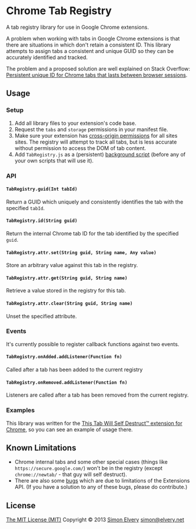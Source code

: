 Chrome Tab Registry
===================

A tab registry library for use in Google Chrome extensions.

A problem when working with tabs in Google Chrome extensions is that there are situations in which 
don't retain a consistent ID. This library attempts to assign tabs a consistent and unique GUID
so they can be accurately identified and tracked.

The problem and a proposed solution are well explained on Stack Overflow: [Persistent unique ID for Chrome tabs that lasts between browser sessions](http://stackoverflow.com/questions/11005258/persistent-unique-id-for-chrome-tabs-that-lasts-between-browser-sessions).

Usage
-----

### Setup
1. Add all library files to your extension's code base.
2. Request the `tabs` and `storage` permissions in your manifest file.
3. Make sure your extension has [cross-origin permissions](http://developer.chrome.com/extensions/content_scripts.html#pi) for all sites sites. The registry will attempt to track all tabs, but is less accurate without permission to access the DOM of tab content.
4. Add `TabRegistry.js` as a (persistent) [background script](http://developer.chrome.com/stable/extensions/background_pages.html) (before any of your own scripts that will use it).

### API

#### `TabRegistry.guid(Int tabId)`
Return a GUID which uniquely and consistently identifies the tab with the specified `tabId`.

#### `TabRegistry.id(String guid)`
Return the internal Chrome tab ID for the tab identified by the specified `guid`.

#### `TabRegistry.attr.set(String guid, String name, Any value)`
Store an arbitrary value against this tab in the registry. 

#### `TabRegistry.attr.get(String guid, String name)`
Retrieve a value stored in the registry for this tab.

#### `TabRegistry.attr.clear(String guid, String name)`
Unset the specified attribute.

### Events
It's currently possible to register callback functions against two events.

#### `TabRegistry.onAdded.addListener(Function fn)`
Called after a tab has been added to the current registry

#### `TabRegistry.onRemoved.addListener(Function fn)`
Listeners are called after a tab has been removed from the current registry.

### Examples
This library was written for the [This Tab Will Self Destruct™ extension for Chrome](https://github.com/drzax/chrome-temporary-tabs), so you can see an example of usage there.


Known Limitations
-----------------
- Chrome internal tabs and some other special cases (things like `https://secure.google.com/`) won't be in the registry (except `chrome://newtab/` - that guy will self destruct).
- There are also some [bugs](https://github.com/drzax/chrome-tab-registry/issues) which are due to limitations of the Extensions API. (If you have a solution to any of these bugs, please do contribute.)

License
-------
[The MIT License (MIT)](http://drzax.mit-license.org/)
Copyright © 2013 [Simon Elvery](http://elvery.net) <simon@elvery.net>
